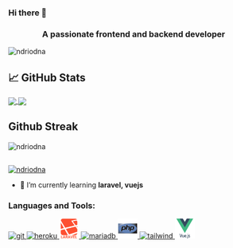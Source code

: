 ### Hi there 👋

<h3 align="center">A passionate frontend and backend developer</h3>

<p align="left"> <img src="https://komarev.com/ghpvc/?username=ndriodna&label=Profile%20views&color=0e75b6&style=flat" alt="ndriodna" /> </p>


## &#x1f4c8; GitHub Stats
<a href="https://github.com/ndriodna/ndriodna">
  <img align="center" src="https://github-readme-stats.vercel.app/api/top-langs/?username=ndriodna&hide=html,css,blade&theme=tokyonight&langs_count=3">
</a>
<a href="https://github.com/ndriodna/ndriodna">
  <img align="center" src="https://github-readme-stats.vercel.app/api?username=ndriodna&count_private=true&show_icons=true&theme=tokyonight">
</a>


<!-- ![Readme Card](https://github-readme-stats.vercel.app/api/pin/?username=ndriodna&repo=siperpus&owner=true) -->


<!--
**ndriodna/ndriodna** is a ✨ _special_ ✨ repository because its `README.md` (this file) appears on your GitHub profile.

Here are some ideas to get you started:

- 🔭 I’m currently working on ...
- 🌱 I’m currently learning ...
- 👯 I’m looking to collaborate on ...
- 🤔 I’m looking for help with ...
- 💬 Ask me about ...
- 📫 How to reach me: ...
- 😄 Pronouns: ...
- ⚡ Fun fact: ...
-->
## Github Streak
<p><img align="center" src="https://github-readme-streak-stats.herokuapp.com/?user=ndriodna&" alt="ndriodna" /></p>

##
<p align="left"> <a href="https://github.com/ryo-ma/github-profile-trophy"><img src="https://github-profile-trophy.vercel.app/?username=ndriodna" alt="ndriodna" /></a> </p>

- 🌱 I’m currently learning **laravel, vuejs**


<h3 align="left">Languages and Tools:</h3>
<p align="left"> <a href="https://git-scm.com/" target="_blank" rel="noreferrer"> <img src="https://www.vectorlogo.zone/logos/git-scm/git-scm-icon.svg" alt="git" width="40" height="40"/> </a> <a href="https://heroku.com" target="_blank" rel="noreferrer"> <img src="https://www.vectorlogo.zone/logos/heroku/heroku-icon.svg" alt="heroku" width="40" height="40"/> </a> <a href="https://laravel.com/" target="_blank" rel="noreferrer"> <img src="https://raw.githubusercontent.com/devicons/devicon/master/icons/laravel/laravel-plain-wordmark.svg" alt="laravel" width="40" height="40"/> </a> <a href="https://mariadb.org/" target="_blank" rel="noreferrer"> <img src="https://www.vectorlogo.zone/logos/mariadb/mariadb-icon.svg" alt="mariadb" width="40" height="40"/> </a> <a href="https://www.php.net" target="_blank" rel="noreferrer"> <img src="https://raw.githubusercontent.com/devicons/devicon/master/icons/php/php-original.svg" alt="php" width="40" height="40"/> </a> <a href="https://tailwindcss.com/" target="_blank" rel="noreferrer"> <img src="https://www.vectorlogo.zone/logos/tailwindcss/tailwindcss-icon.svg" alt="tailwind" width="40" height="40"/> </a> <a href="https://vuejs.org/" target="_blank" rel="noreferrer"> <img src="https://raw.githubusercontent.com/devicons/devicon/master/icons/vuejs/vuejs-original-wordmark.svg" alt="vuejs" width="40" height="40"/> </a> </p>




